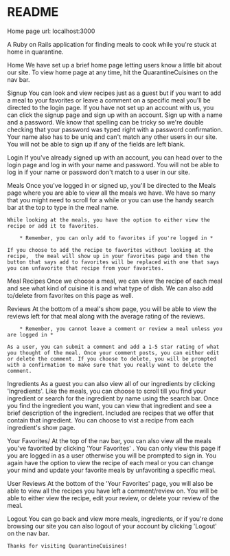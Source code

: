 # README

Home page url: localhost:3000

A Ruby on Rails application for finding meals to cook while you're stuck at home in quarantine. 

Home
    We have set up a brief home page letting users know a little bit about our site. To view home page at any time, hit the QuarantineCuisines on the nav bar.

Signup
    You can look and view recipes just as a guest but if you want to add a meal to your favorites or leave a comment on a specific meal you'll be directed to the login page. If you have not set up an account with us, you can click the signup page and sign up with an account. Sign up with a name and a password. We know that spelling can be tricky so we're double checking that your password was typed right with a password confirmation. Your name also has to be uniq and can't match any other users in our site. You will not be able to sign up if any of the fields are left blank.

Login
    If you've already signed up with an account, you can head over to the login page and log in with your name and password. You will not be able to log in if your name or password don't match to a user in our site.

 Meals
    Once you've logged in or signed up, you'll be directed to the Meals page where you are able to view all the meals we have. We have so many that you might need to scroll for a while or you can use the handy search bar at the top to type in the meal name. 
 
    While looking at the meals, you have the option to either view the recipe or add it to favorites.  

        * Remember, you can only add to favorites if you're logged in * 
 
    If you choose to add the recipe to favorites without looking at the recipe,  the meal will show up in your favorites page and then the button that says add to favorites will be replaced with one that says you can unfavorite that recipe from your favorites. 
    
Meal Recipes
    Once we choose a meal, we can view the recipe of each meal and see what kind of cuisine it is and what type of dish. We can also add to/delete from favorites on this page as well. 
    
Reviews
    At the bottom of a meal's show page, you will be able to view the reviews left for that meal along with the average rating of the reviews.
     
        * Remember, you cannot leave a comment or review a meal unless you are logged in * 
    
    As a user, you can submit a comment and add a 1-5 star rating of what you thought of the meal. Once your comment posts, you can either edit or delete the comment. If you choose to delete, you will be prompted with a confirmation to make sure that you really want to delete the comment.

Ingredients
    As a guest you can also view all of our ingredients by clicking 'Ingredients'. Like the meals, you can choose to scroll till you find your ingredient or search for the ingredient by name using the search bar. Once you find the ingredient you want, you can view that ingredient and see a brief description of the ingredient. Included are recipes that we offer that contain that ingredient. You can choose to vist a recipe from each ingredient's show page.

Your Favorites/
    At the top of the nav bar, you can also view all the meals you've favorited by clicking 'Your Favorites' . You can only view this page if you are logged in as a user otherwise you will be prompted to sign in. You again have the option to view the recipe of each meal or you can change your mind and update your favorite meals by unfavoriting a specific meal.

User Reviews
     At the bottom of the 'Your Favorites' page, you will also be able to view all the recipes you have left a comment/review on. You will be able to either view the recipe, edit your review, or delete your review of the meal. 

Logout
    You can go back and view more meals, ingredients, or if you're done browsing our site you can also logout of your account by clicking 'Logout' on the nav bar.
    
    Thanks for visiting QuarantineCuisines! 
